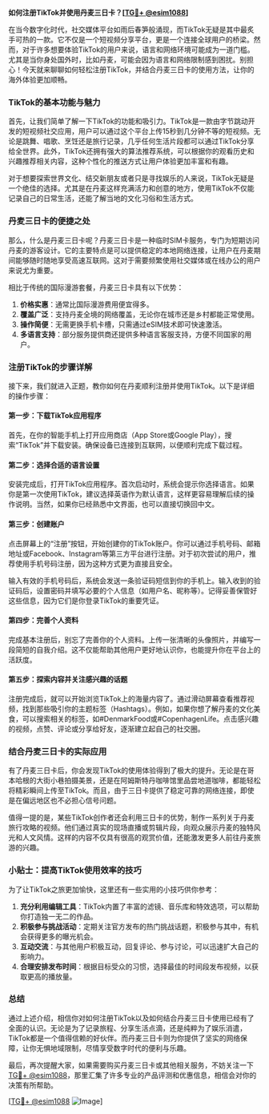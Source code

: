 **如何注册TikTok并使用丹麦三日卡？[[TG💪+ @esim1088](https://t.me/s/esim1088)]**

在当今数字化时代，社交媒体平台如雨后春笋般涌现，而TikTok无疑是其中最炙手可热的一款。它不仅是一个短视频分享平台，更是一个连接全球用户的桥梁。然而，对于许多想要体验TikTok的用户来说，语言和网络环境可能成为一道门槛。尤其是当你身处国外时，比如丹麦，可能会因为语言和网络限制感到困扰。别担心！今天就来聊聊如何轻松注册TikTok，并结合丹麦三日卡的使用方法，让你的海外体验更加顺畅。

### TikTok的基本功能与魅力

首先，让我们简单了解一下TikTok的功能和吸引力。TikTok是一款由字节跳动开发的短视频社交应用，用户可以通过这个平台上传15秒到几分钟不等的短视频。无论是跳舞、唱歌、烹饪还是旅行记录，几乎任何生活片段都可以通过TikTok分享给全世界。此外，TikTok还拥有强大的算法推荐系统，可以根据你的观看历史和兴趣推荐相关内容，这种个性化的推送方式让用户体验更加丰富和有趣。

对于想要探索世界文化、结交新朋友或者只是寻找娱乐的人来说，TikTok无疑是一个绝佳的选择。尤其是在丹麦这样充满活力和创意的地方，使用TikTok不仅能记录自己的日常生活，还能了解当地的文化习俗和生活方式。

### 丹麦三日卡的便捷之处

那么，什么是丹麦三日卡呢？丹麦三日卡是一种临时SIM卡服务，专门为短期访问丹麦的游客设计。它的主要特点是可以提供稳定的本地网络连接，让用户在丹麦期间能够随时随地享受高速互联网。这对于需要频繁使用社交媒体或在线办公的用户来说尤为重要。

相比于传统的国际漫游套餐，丹麦三日卡具有以下优势：
1. **价格实惠**：通常比国际漫游费用便宜得多。
2. **覆盖广泛**：支持丹麦全境的网络覆盖，无论你在城市还是乡村都能正常使用。
3. **操作简便**：无需更换手机卡槽，只需通过eSIM技术即可快速激活。
4. **多语言支持**：部分服务提供商还提供多种语言客服支持，方便不同国家的用户。

### 注册TikTok的步骤详解

接下来，我们就进入正题，教你如何在丹麦顺利注册并使用TikTok。以下是详细的操作步骤：

#### 第一步：下载TikTok应用程序
首先，在你的智能手机上打开应用商店（App Store或Google Play），搜索“TikTok”并下载安装。确保设备已连接到互联网，以便顺利完成下载过程。

#### 第二步：选择合适的语言设置
安装完成后，打开TikTok应用程序。首次启动时，系统会提示你选择语言。如果你是第一次使用TikTok，建议选择英语作为默认语言，这样更容易理解后续的操作说明。当然，如果你已经熟悉中文界面，也可以直接切换回中文。

#### 第三步：创建账户
点击屏幕上的“注册”按钮，开始创建你的TikTok账户。你可以通过手机号码、邮箱地址或Facebook、Instagram等第三方平台进行注册。对于初次尝试的用户，推荐使用手机号码注册，因为这种方式更为直接且安全。

输入有效的手机号码后，系统会发送一条验证码短信到你的手机上。输入收到的验证码后，设置密码并填写必要的个人信息（如用户名、昵称等）。记得妥善保管好这些信息，因为它们是你登录TikTok的重要凭证。

#### 第四步：完善个人资料
完成基本注册后，别忘了完善你的个人资料。上传一张清晰的头像照片，并编写一段简短的自我介绍。这不仅能帮助其他用户更好地认识你，也能提升你在平台上的活跃度。

#### 第五步：探索内容并关注感兴趣的话题
注册完成后，就可以开始浏览TikTok上的海量内容了。通过滑动屏幕查看推荐视频，找到那些吸引你的主题标签（Hashtags）。例如，如果你想了解丹麦的文化美食，可以搜索相关的标签，如#DenmarkFood或#CopenhagenLife。点击感兴趣的视频，点赞、评论或分享给好友，逐渐建立起自己的社交圈。

### 结合丹麦三日卡的实际应用

有了丹麦三日卡后，你会发现TikTok的使用体验得到了极大的提升。无论是在哥本哈根的大街小巷拍摄美景，还是在阿姆斯特丹咖啡馆里品尝地道咖啡，都能轻松将精彩瞬间上传至TikTok。而且，由于三日卡提供了稳定可靠的网络连接，即使是在偏远地区也不必担心信号问题。

值得一提的是，某些TikTok创作者还会利用三日卡的优势，制作一系列关于丹麦旅行攻略的视频。他们通过真实的现场直播或剪辑片段，向观众展示丹麦的独特风光和人文风情。这样的内容不仅具有很高的观赏价值，还能激发更多人前往丹麦旅游的兴趣。

### 小贴士：提高TikTok使用效率的技巧

为了让TikTok之旅更加愉快，这里还有一些实用的小技巧供你参考：
1. **充分利用编辑工具**：TikTok内置了丰富的滤镜、音乐库和特效选项，可以帮助你打造独一无二的作品。
2. **积极参与挑战活动**：定期关注官方发布的热门挑战话题，积极参与其中，有机会获得更多的曝光机会。
3. **互动交流**：与其他用户积极互动，回复评论、参与讨论，可以迅速扩大自己的影响力。
4. **合理安排发布时间**：根据目标受众的习惯，选择最佳的时间段发布视频，以获取更高的播放量。

### 总结

通过上述介绍，相信你对如何注册TikTok以及如何结合丹麦三日卡使用已经有了全面的认识。无论是为了记录旅程、分享生活点滴，还是纯粹为了娱乐消遣，TikTok都是一个值得信赖的好伙伴。而丹麦三日卡则为你提供了坚实的网络保障，让你无惧地域限制，尽情享受数字时代的便利与乐趣。

最后，再次提醒大家，如果需要购买丹麦三日卡或其他相关服务，不妨关注一下[TG💪+ @esim1088](https://t.me/s/esim1088)，那里汇集了许多专业的产品评测和优惠信息，相信会对你的决策有所帮助。

[[TG💪+ @esim1088](https://t.me/s/esim1088) ![Image](https://i.postimg.cc/4NQfJmqS/Snipaste-2025-05-13-00-14-12.png)]